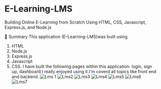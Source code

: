 # E-Learning-LMS

Building Online E-Learning from Scratch Using HTML, CSS, Javascript, Express.js, and Node.js

📣 Summary
This application (E-Learning-LMS)was built using
1. HTML
2. Node.js
3. Express.js
4. Javascript
5. CSS.
I have built the following pages within this application: login, sign up, dashboard.I really enjoyed using it.I'm coverd all topics like front end and backend.
![Lms 1](https://user-images.githubusercontent.com/98338459/195564911-3d1e08f1-48b0-4c79-8d4d-5a00a2a40ca4.png)
![Lms2](https://user-images.githubusercontent.com/98338459/195565278-976119c6-81ea-4628-a148-567037f3ea34.png)
![Lms3](https://user-images.githubusercontent.com/98338459/195564961-1399e865-4707-4702-9303-f8bf41134ddf.png)
![Lms4](https://user-images.githubusercontent.com/98338459/195564962-12cb60e1-e606-44b7-b5ea-182d7ab25233.png)
![Lms5](https://user-images.githubusercontent.com/98338459/195564970-b0efd2bb-8cfb-4d67-b8f9-010ad8ca5bc6.png)
![Lms6](https://user-images.githubusercontent.com/98338459/195564979-029ac398-5b19-4585-8d8d-90196f00c221.png)
![Lms7](https://user-images.githubusercontent.com/98338459/195564994-0ac94a2e-bcf7-4a49-af6e-8e88ce4db314.png)

